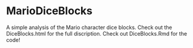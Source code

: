# MarioDiceBlocks

A simple analysis of the Mario character dice blocks. Check out the DiceBlocks.html for the full discription. Check out DiceBlocks.Rmd for the code!
